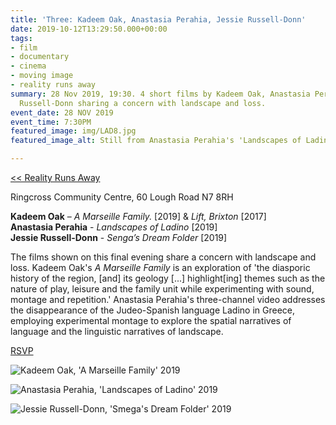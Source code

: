 ```yaml
---
title: 'Three: Kadeem Oak, Anastasia Perahia, Jessie Russell-Donn'
date: 2019-10-12T13:29:50.000+00:00
tags:
- film
- documentary
- cinema
- moving image
- reality runs away
summary: 28 Nov 2019, 19:30. 4 short films by Kadeem Oak, Anastasia Perahia and Jessie
  Russell-Donn sharing a concern with landscape and loss.
event_date: 28 NOV 2019
event_time: 7:30PM
featured_image: img/LAD8.jpg
featured_image_alt: Still from Anastasia Perahia's 'Landscapes of Ladino' (2019)

---
```

[<< Reality Runs Away](/projects/reality-runs-away)

Ringcross Community Centre, 60 Lough Road N7 8RH

**Kadeem Oak** – _A Marseille Family._ \[2019\] & _Lift, Brixton_ \[2017\]  
**Anastasia Perahia** - _Landscapes of Ladino_ \[2019\]  
**Jessie Russell-Donn** - _Senga’s Dream Folder_ \[2019\]

The films shown on this final evening share a concern with landscape and loss. Kadeem Oak's _A Marseille Family_ is an exploration of 'the diasporic history of the region, \[and\] its geology \[...\] highlight\[ing\] themes such as the nature of play, leisure and the family unit while experimenting with sound, montage and repetition.' Anastasia Perahia's three-channel video addresses the disappearance of the Judeo-Spanish language Ladino in Greece, employing experimental montage to explore the spatial narratives of language and the linguistic narratives of landscape.

<a href="https://www.eventbrite.co.uk/e/film-reality-runs-away-the-limits-of-documentary-tickets-76776728261" target="blank">RSVP</a>

![Kadeem Oak, 'A Marseille Family' 2019](/projects/reality-runs-away/img/MF1.png)

![Anastasia Perahia, 'Landscapes of Ladino' 2019](/projects/reality-runs-away/img/LAD1.jpg)

![Jessie Russell-Donn, 'Smega's Dream Folder' 2019](/projects/reality-runs-away/img/SDF1.png)